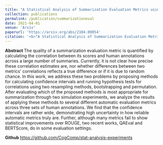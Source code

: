 ```yaml
---
title: "A Statistical Analysis of Summarization Evaluation Metrics using Resampling Methods"
collection: publications
permalink: /publication/summarizationeval
date: 2021-04-01
venue: 'Arxiv'
paperurl: 'https://arxiv.org/abs/2104.00054'
citation: '<b>"A Statistical Analysis of Summarization Evaluation Metrics using Resampling Methods."</b> Daniel Deutsch, Rotem Dror, Dan Roth. <i> arXiv:2104.00054 </i>'
---
```


<b> Abstract </b>
The quality of a summarization evaluation metric is quantified by calculating the correlation between its scores and human annotations across a large number of summaries. Currently, it is not clear how precise these correlation estimates are, nor whether differences between two metrics' correlations reflects a true difference or if it is due to random chance. In this work, we address these two problems by proposing methods for calculating confidence intervals and running hypothesis tests for correlations using two resampling methods, bootstrapping and permutation. After evaluating which of the proposed methods is most appropriate for summarization through two simulation experiments, we analyze the results of applying these methods to several different automatic evaluation metrics across three sets of human annotations. We find that the confidence intervals are rather wide, demonstrating high uncertainty in how reliable automatic metrics truly are. Further, although many metrics fail to show statistical improvements over ROUGE, two recent works, QAEval and BERTScore, do in some evaluation settings.

<b> Github </b>
https://github.com/CogComp/stat-analysis-experiments
